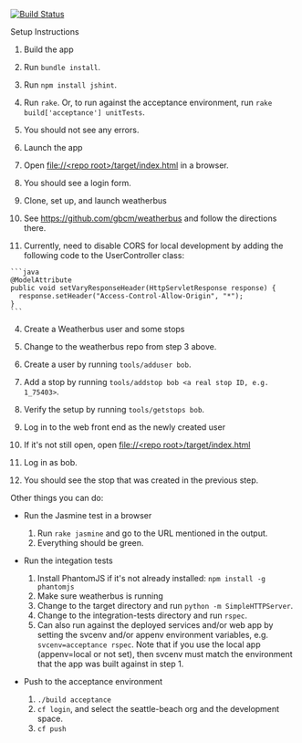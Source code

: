 [![Build Status](https://travis-ci.org/seattle-beach/weatherbus-web.svg?branch=master)](https://travis-ci.org/seattle-beach/weatherbus-web)

Setup Instructions 

1. Build the app
  1. Run `bundle install`.
  2. Run `npm install jshint`.
  3. Run `rake`. Or, to run against the acceptance environment, run `rake build['acceptance'] unitTests`.
  4. You should not see any errors.

2. Launch the app
  1. Open [file://&lt;repo root&gt;/target/index.html]() in a browser.
  2. You should see a login form.

3. Clone, set up, and launch weatherbus
  1. See <https://github.com/gbcm/weatherbus> and follow the directions there.
  2. Currently, need to disable CORS for local development by adding the following code to the UserController class:

    ```java
    @ModelAttribute
    public void setVaryResponseHeader(HttpServletResponse response) {
      response.setHeader("Access-Control-Allow-Origin", "*");
    }
    ```

4. Create a Weatherbus user and some stops
  1. Change to the weatherbus repo from step 3 above.
  2. Create a user by running `tools/adduser bob`.
  3. Add a stop by running `tools/addstop bob <a real stop ID, e.g. 1_75403>`.
  4. Verify the setup by running `tools/getstops bob`.

5. Log in to the web front end as the newly created user
  1. If it's not still open, open [file://&lt;repo root&gt;/target/index.html]()
  2. Log in as bob.
  3. You should see the stop that was created in the previous step.


Other things you can do:

* Run the Jasmine test in a browser
  1. Run `rake jasmine` and go to the URL mentioned in the output.
  2. Everything should be green.

* Run the integation tests
  1. Install PhantomJS if it's not already installed: `npm install -g phantomjs`
  2. Make sure weatherbus is running
  3. Change to the target directory and run `python -m SimpleHTTPServer`.
  4. Change to the integration-tests directory and run `rspec`.
  5. Can also run against the deployed services and/or web app by setting the svcenv and/or appenv environment variables, e.g. `svcenv=acceptance rspec`. Note that if you use the local app (appenv=local or not set), then svcenv must match the environment that the app was built against in step 1.

* Push to the acceptance environment
  1. `./build acceptance`
  2. `cf login`, and select the seattle-beach org and the development space.
  3. `cf push`
